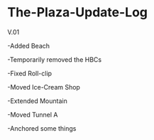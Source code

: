 # The-Plaza-Update-Log

V.01

-Added Beach

-Temporarily removed the HBCs

-Fixed Roll-clip

-Moved Ice-Cream Shop

-Extended Mountain

-Moved Tunnel A

-Anchored some things
